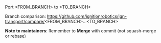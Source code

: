 Port <FROM_BRANCH> to <TO_BRANCH>

Branch comparison: https://github.com/ignitionrobotics/ign-transport/compare/<FROM_BRANCH>...<TO_BRANCH>

**Note to maintainers**: Remember to **Merge** with commit (not squash-merge
or rebase)
